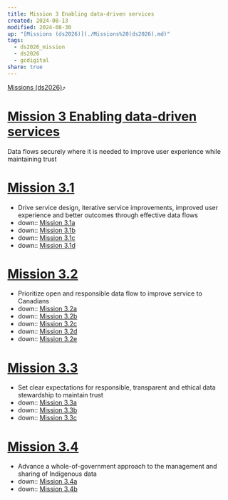 ```yaml
---
title: Mission 3 Enabling data-driven services
created: 2024-08-13
modified: 2024-08-30
up: "[Missions (ds2026)](./Missions%20(ds2026).md)"
tags:
  - ds2026_mission
  - ds2026
  - gcdigital
share: true
---
```

[Missions (ds2026)](./Missions%20(ds2026).md)⤴️
# [Mission 3 Enabling data-driven services](Mission%203%20Enabling%20data-driven%20services.md)
Data flows securely where it is needed to improve user experience while maintaining trust
# [Mission 3.1](Mission%203.1.md)
- Drive service design, iterative service improvements, improved user experience and better outcomes through effective data flows
- down:: [Mission 3.1a](Mission%203.1a.md)
- down:: [Mission 3.1b](Mission%203.1b.md)
- down:: [Mission 3.1c](Mission%203.1c.md)
- down:: [Mission 3.1d](Mission%203.1d.md)

# [Mission 3.2](Mission%203.2.md)
- Prioritize open and responsible data flow to improve service to Canadians
- down:: [Mission 3.2a](Mission%203.2a.md)
- down:: [Mission 3.2b](Mission%203.2b.md)
- down:: [Mission 3.2c](Mission%203.2c.md)
- down:: [Mission 3.2d](Mission%203.2d.md)
- down:: [Mission 3.2e](Mission%203.2e.md)

# [Mission 3.3](Mission%203.3.md)
- Set clear expectations for responsible, transparent and ethical data stewardship to maintain trust
- down:: [Mission 3.3a](Mission%203.3a.md)
- down:: [Mission 3.3b](Mission%203.3b.md)
- down:: [Mission 3.3c](Mission%203.3c.md)

# [Mission 3.4](Mission%203.4.md)
- Advance a whole-of-government approach to the management and sharing of Indigenous data
- down:: [Mission 3.4a](Mission%203.4a.md)
- down:: [Mission 3.4b](Mission%203.4b.md)

